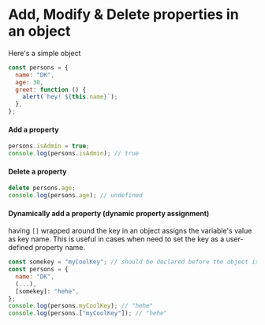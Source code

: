 # Add, Modify & Delete properties in an object

Here's a simple object

```javascript
const persons = {
  name: "DK",
  age: 30,
  greet: function () {
    alert(`hey! ${this.name}`);
  },
};
```

#### Add a property
```javascript
persons.isAdmin = true;
console.log(persons.isAdmin); // true
```

#### Delete a property
```javascript
delete persons.age;
console.log(persons.age); // undefined
```

#### Dynamically add a property (dynamic property assignment)
having `[]` wrapped around the key in an object assigns the variable's value as key name. This is useful in cases when need to set the key as a user-defined property name.
```javascript
const somekey = "myCoolKey"; // should be declared before the object is created
const persons = {
  name: "DK",
  (...),
  [somekey]: "hehe",
};
console.log(persons.myCoolKey); // "hehe"
console.log(persons.["myCoolKey"]); // "hehe"
```